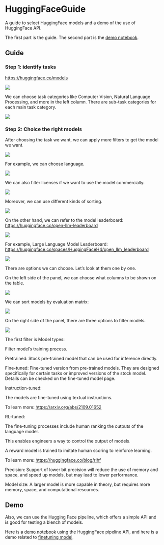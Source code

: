 # HuggingFaceGuide

A guide to select HuggingFace models and a demo of the use of HuggingFace API. 

The first part is the guide. The second part is the [demo notebook](#Demo). 

## Guide

### Step 1: identify tasks

https://huggingface.co/models

![](./images/image7.png)

We can choose task categories like Computer Vision, Natural Language Processing, and more in the left column. There are sub-task categories for each main task category. 

![](./images/image9.png)

### Step 2: Choice the right models

After choosing the task we want, we can apply more filters to get the model we want. 

![](./images/image2.png)

For example, we can choose language.

![](./images/image8.png)

We can also filter licenses if we want to use the model commercially.

![](./images/image7.png)

Moreover, we can use different kinds of sorting.

![](./images/image6.png)

On the other hand, we can refer to the model leaderboard:
https://huggingface.co/open-llm-leaderboard

![](./images/image4.png)

For example, Large Language Model Leaderboard:
https://huggingface.co/spaces/HuggingFaceH4/open_llm_leaderboard

![](./images/image11.png)

There are options we can choose. Let’s look at them one by one.  

On the left side of the panel, we can choose what columns to be shown on the table. 

![](./images/image3.png)

We can sort models by evaluation matrix:

![](./images/image10.png)

On the right side of the panel, there are three options to filter models. 

![](./images/image1.png)

The first filter is Model types: 

Filter model’s training process. 

Pretrained: Stock pre-trained model that can be used for inference directly.

Fine-tuned: Fine-tuned version from pre-trained models. They are designed specifically for certain tasks or improved versions of the stock model. Details can be checked on the fine-tuned model page.

Instruction-tuned: 

The models are fine-tuned using textual instructions.

To learn more: https://arxiv.org/abs/2109.01652

RL-tuned: 

The fine-tuning processes include human ranking the outputs of the language model.  

This enables engineers a way to control the output of models. 

A reward model is trained to imitate human scoring to reinforce learning. 

To learn more: https://huggingface.co/blog/rlhf

Precision: Support of lower bit precision will reduce the use of memory and space, and speed up models, but may lead to lower performance.  

Model size: A larger model is more capable in theory, but requires more memory, space, and computational resources.  

## Demo
Also, we can use the Hugging Face pipeline, which offers a simple API and is good for testing a blench of models. 

Here is a [demo notebook](https://colab.research.google.com/gist/chinhang0104/66888f6bcde511acbbe2fc3000f7c5d9/huggingface-pipeline-demo.ipynb) using the HuggingFace pipeline API, and here is a demo related to [finetuning model](https://colab.research.google.com/gist/chinhang0104/1a8c4fde09d230ffdf3b3a9ebb0c068a/huggingface-finetuning.ipynb).
 
